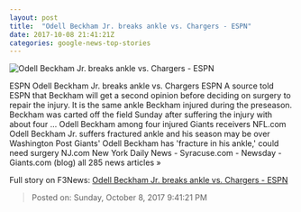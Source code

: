 ```yaml
---
layout: post
title:  "Odell Beckham Jr. breaks ankle vs. Chargers - ESPN"
date: 2017-10-08 21:41:21Z
categories: google-news-top-stories
---
```


![Odell Beckham Jr. breaks ankle vs. Chargers - ESPN](http://a4.espncdn.com/combiner/i?img=%2Fphoto%2F2017%2F1003%2Fr268525_1296x729_16%2D9.jpg)

ESPN Odell Beckham Jr. breaks ankle vs. Chargers ESPN A source told ESPN that Beckham will get a second opinion before deciding on surgery to repair the injury. It is the same ankle Beckham injured during the preseason. Beckham was carted off the field Sunday after suffering the injury with about four ... Odell Beckham among four injured Giants receivers NFL.com Odell Beckham Jr. suffers fractured ankle and his season may be over Washington Post Giants' Odell Beckham has 'fracture in his ankle,' could need surgery NJ.com New York Daily News - Syracuse.com - Newsday - Giants.com (blog) all 285 news articles »


Full story on F3News: [Odell Beckham Jr. breaks ankle vs. Chargers - ESPN](http://www.f3nws.com/n/BxUKeH)

> Posted on: Sunday, October 8, 2017 9:41:21 PM
